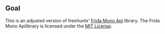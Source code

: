 ## Goal

This is an adjusted version of freehuntx' [Frida Mono Api](https://github.com/freehuntx/frida-mono-api) library. The Frida Mono Apilibrary is licensed under the [MIT License](https://github.com/NorthwaveNL/fridax/blob/master/vendors/frida-mono-api/LICENSE.md).